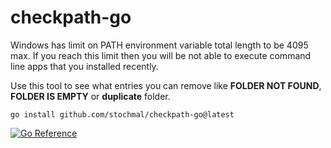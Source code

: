 # checkpath-go
Windows has limit on PATH environment variable total length to be 4095 max.
If you reach this limit then you will be not able to execute command line apps that you installed recently.

Use this tool to see what entries you can remove like **FOLDER NOT FOUND**, **FOLDER IS EMPTY** or **duplicate** folder.

```go install github.com/stochmal/checkpath-go@latest```

[![Go Reference](https://pkg.go.dev/badge/github.com/stochmal/checkpath-go.svg)](https://pkg.go.dev/github.com/stochmal/checkpath-go)

